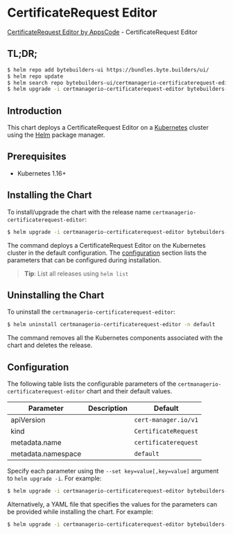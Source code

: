 # CertificateRequest Editor

[CertificateRequest Editor by AppsCode](https://byte.builders) - CertificateRequest Editor

## TL;DR;

```bash
$ helm repo add bytebuilders-ui https://bundles.byte.builders/ui/
$ helm repo update
$ helm search repo bytebuilders-ui/certmanagerio-certificaterequest-editor --version=v0.4.7
$ helm upgrade -i certmanagerio-certificaterequest-editor bytebuilders-ui/certmanagerio-certificaterequest-editor -n default --create-namespace --version=v0.4.7
```

## Introduction

This chart deploys a CertificateRequest Editor on a [Kubernetes](http://kubernetes.io) cluster using the [Helm](https://helm.sh) package manager.

## Prerequisites

- Kubernetes 1.16+

## Installing the Chart

To install/upgrade the chart with the release name `certmanagerio-certificaterequest-editor`:

```bash
$ helm upgrade -i certmanagerio-certificaterequest-editor bytebuilders-ui/certmanagerio-certificaterequest-editor -n default --create-namespace --version=v0.4.7
```

The command deploys a CertificateRequest Editor on the Kubernetes cluster in the default configuration. The [configuration](#configuration) section lists the parameters that can be configured during installation.

> **Tip**: List all releases using `helm list`

## Uninstalling the Chart

To uninstall the `certmanagerio-certificaterequest-editor`:

```bash
$ helm uninstall certmanagerio-certificaterequest-editor -n default
```

The command removes all the Kubernetes components associated with the chart and deletes the release.

## Configuration

The following table lists the configurable parameters of the `certmanagerio-certificaterequest-editor` chart and their default values.

|     Parameter      | Description |             Default             |
|--------------------|-------------|---------------------------------|
| apiVersion         |             | <code>cert-manager.io/v1</code> |
| kind               |             | <code>CertificateRequest</code> |
| metadata.name      |             | <code>certificaterequest</code> |
| metadata.namespace |             | <code>default</code>            |


Specify each parameter using the `--set key=value[,key=value]` argument to `helm upgrade -i`. For example:

```bash
$ helm upgrade -i certmanagerio-certificaterequest-editor bytebuilders-ui/certmanagerio-certificaterequest-editor -n default --create-namespace --version=v0.4.7 --set apiVersion=cert-manager.io/v1
```

Alternatively, a YAML file that specifies the values for the parameters can be provided while
installing the chart. For example:

```bash
$ helm upgrade -i certmanagerio-certificaterequest-editor bytebuilders-ui/certmanagerio-certificaterequest-editor -n default --create-namespace --version=v0.4.7 --values values.yaml
```
